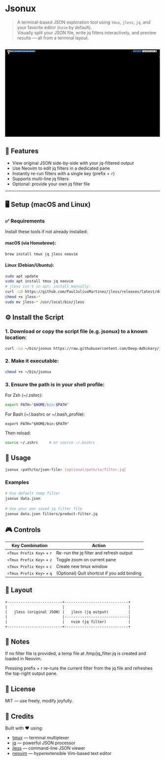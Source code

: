 # Jsonux

> A terminal-based JSON exploration tool using `tmux`, `jless`, `jq`, and your favorite editor (`nvim` by default).  
> Visually split your JSON file, write jq filters interactively, and preview results — all from a terminal layout.

![Jsonux Demo](media/jsonux_demo.gif)
---

## 🧩 Features

- View original JSON side-by-side with your jq-filtered output
- Use Neovim to edit jq filters in a dedicated pane
- Instantly re-run filters with a single key (prefix + `r`)
- Supports multi-line jq filters
- Optional: provide your own jq filter file

---

## 🖥️ Setup (macOS and Linux)

### ✅ Requirements

Install these tools if not already installed:

#### macOS (via Homebrew):

```bash
brew install tmux jq jless neovim
```
#### Linux (Debian/Ubuntu):
```bash
sudo apt update
sudo apt install tmux jq neovim
# jless isn't in apt; install manually:
curl -LO https://github.com/PaulJuliusMartinez/jless/releases/latest/download/jless-x86_64-unknown-linux-gnu
chmod +x jless-*
sudo mv jless-* /usr/local/bin/jless
```
## ⚙️ Install the Script
### 1. Download or copy the script file (e.g. jsonux) to a known location:
```bash
curl -Lo ~/bin/jsonux https://raw.githubusercontent.com/Deep-Adhikary/jsonux/main/jsonux
```
### 2. Make it executable:

```bash
chmod +x ~/bin/jsonux
```
### 3. Ensure the path is in your shell profile:
For Zsh (~/.zshrc):

```bash
export PATH="$HOME/bin:$PATH"
```
For Bash (~/.bashrc or ~/.bash_profile):
```
export PATH="$HOME/bin:$PATH"
```
Then reload:

```bash
source ~/.zshrc     # or source ~/.bashrc
```
## 🚀 Usage

```bash
jsonux <path/to/json-file> [optional/path/to/filter.jq]
```
### Examples
```bash
# Use default temp filter
jsonux data.json

# Use your own saved jq filter file
jsonux data.json filters/product-filter.jq
```
## 🎮 Controls

| Key Combination         | Action                                 |
|------------------------|----------------------------------------|
| `<Tmux Prefix Key>` + `r` | Re-run the jq filter and refresh output |
| `<Tmux Prefix Key>` + `z` | Toggle zoom on current pane             |
| `<Tmux Prefix Key>` + `c` | Create new tmux window                  |
| `<Tmux Prefix Key>` + `q` | (Optional) Quit shortcut if you add binding |

## 📂 Layout

```pgsql
+-------------------------+-----------------------------+
|                         |                             |
|   jless (original JSON) |   jless (jq output)         |
|                         |-----------------------------|
|                         |   nvim (jq filter)          |
+-------------------------+-----------------------------+
```
## 🧠 Notes
If no filter file is provided, a temp file at /tmp/jq_filter.jq is created and loaded in Neovim.

Pressing prefix + r re-runs the current filter from the jq file and refreshes the top-right output pane.

## 📜 License
MIT — use freely, modify joyfully.

## 🙌 Credits

Built with ❤️ using:

- [tmux](https://github.com/tmux/tmux) — terminal multiplexer
- [jq](https://github.com/stedolan/jq) — powerful JSON processor
- [jless](https://github.com/PaulJuliusMartinez/jless) — command-line JSON viewer
- [neovim](https://github.com/neovim/neovim) — hyperextensible Vim-based text editor
